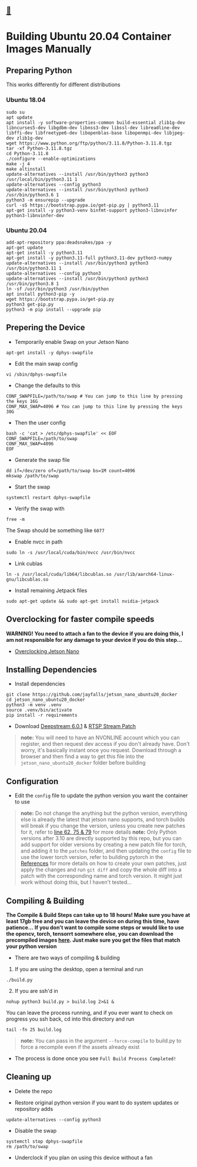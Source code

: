 ## [:arrow_up_small:](..)

# Building Ubuntu 20.04 Container Images Manually

## Preparing Python

This works differently for different distributions

### Ubuntu 18.04

```shell
sudo su
apt update
apt install -y software-properties-common build-essential zlib1g-dev libncurses5-dev libgdbm-dev libnss3-dev libssl-dev libreadline-dev libffi-dev libfreetype6-dev libopenblas-base libopenmpi-dev libjpeg-dev zlib1g-dev
wget https://www.python.org/ftp/python/3.11.8/Python-3.11.8.tgz
tar -xf Python-3.11.8.tgz
cd Python-3.11.8
./configure --enable-optimizations
make -j 4
make altinstall
update-alternatives --install /usr/bin/python3 python3 /usr/local/bin/python3.11 1
update-alternatives --config python3
update-alternatives --install /usr/bin/python3 python3 /usr/bin/python3.6 1
python3 -m ensurepip --upgrade
curl -sS https://bootstrap.pypa.io/get-pip.py | python3.11
apt-get install -y python3-venv binfmt-support python3-libnvinfer python3-libnvinfer-dev
```

### Ubuntu 20.04

```shell
add-apt-repository ppa:deadsnakes/ppa -y
apt-get update
apt-get install -y python3.11
apt-get install -y python3.11-full python3.11-dev python3-numpy
update-alternatives --install /usr/bin/python3 python3 /usr/bin/python3.11 1
update-alternatives --config python3
update-alternatives --install /usr/bin/python3 python3 /usr/bin/python3.8 1
ln -sf /usr/bin/python3 /usr/bin/python
apt install python3-pip -y
wget https://bootstrap.pypa.io/get-pip.py
python3 get-pip.py
python3 -m pip install --upgrade pip
```

## Prepering the Device

- Temporarily enable Swap on your Jetson Nano
```shell
apt-get install -y dphys-swapfile
```
  
- Edit the main swap config
```shell
vi /sbin/dphys-swapfile
```
  
- Change the defaults to this
```plaintext
CONF_SWAPFILE=/path/to/swap # You can jump to this line by pressing the keys 16G
CONF_MAX_SWAP=4096 # You can jump to this line by pressing the keys 30G
```
  
- Then the user config
```shell
bash -c 'cat > /etc/dphys-swapfile' << EOF
CONF_SWAPFILE=/path/to/swap
CONF_MAX_SWAP=4096
EOF
```
  
- Generate the swap file
```shell
dd if=/dev/zero of=/path/to/swap bs=1M count=4096
mkswap /path/to/swap
```
  
- Start the swap
```shell
systemctl restart dphys-swapfile
```
  
- Verify the swap with
```shell
free -m
```
The Swap should be something like `6077`

- Enable nvcc in path
```shell
sudo ln -s /usr/local/cuda/bin/nvcc /usr/bin/nvcc
```
  
- Link cublas
```shell
ln -s /usr/local/cuda/lib64/libcublas.so /usr/lib/aarch64-linux-gnu/libcublas.so
```
  
- Install remaining Jetpack files
```shell
sudo apt-get update && sudo apt-get install nvidia-jetpack
```

## Overclocking for faster compile speeds

**WARNING! You need to attach a fan to the device if you are doing this, I am not responsible for any damage to your device if you do this step...**
- [Overclocking Jetson Nano](https://qengineering.eu/overclocking-the-jetson-nano.html)

## Installing Dependencies

- Install dependencies
```shell
git clone https://github.com/jayfalls/jetson_nano_ubuntu20_docker
cd jetson_nano_ubuntu20_docker
python3 -m venv .venv
source .venv/bin/activate
pip install -r requirements
```

- Download [Deepstream 6.0.1](https://developer.nvidia.com/deepstream_sdk_v6.0.1_jetsontbz2) & [RTSP Stream Patch](https://developer.nvidia.com/libgstvideo-10so014050)
>  **note:** You will need to have an NVONLINE account which you can register, and then request dev access if you don't already have. Don't worry, it's basically instant once you request. Download through a browser and then find a way to get this file into the `jetson_nano_ubuntu20_docker` folder before building

## Configuration
- Edit the `config` file to update the python version you want the container to use
>  **note:** Do not change the anything but the python version, everything else is already the latest that jetson nano supports, and torch builds will break if you change the version, unless you create new patches for it, refer to [line 62, 75 & 79](../Containerfile.compile_pytorch#62) for more details
>  **note:** Only Python versions after 3.10 are directly supported by this repo, but you can add support for older versions by creating a new patch file for torch, and adding it to the `patches` folder, and then updating the `config` file to use the lower torch version, refer to building pytorch in the [References](../README.md#references) for more details on how to create your own patches, just apply the changes and run `git diff` and copy the whole diff into a patch with the corresponding name and torch version. It might just work without doing this, but I haven't tested...

## Compiling & Building
**The Compile & Build Steps can take up to 18 hours! Make sure you have at least 17gb free and you can leave the device on during this time, have patience...**
**If you don't want to compile some steps or would like to use the opencv, torch, tensorrt somewhere else, you can download the precompiled images [here](https://drive.google.com/drive/folders/1z-CX_9vtfsWeC0SQjalxAdMIZQgQDs2H?usp=drive_link). Just make sure you get the files that match your python version**

- There are two ways of compiling & building
1. If you are using the desktop, open a terminal and run
```shell
./build.py
```

2. If you are ssh'd in
```shell
nohup python3 build.py > build.log 2>&1 &
```
You can leave the process running, and if you ever want to check on progress you ssh back, cd into this directory and run
```shell
tail -fn 25 build.log
```

>  **note:** You can pass in the argument `--force-compile` to build.py to force a recompile even if the assets already exist

- The process is done once you see `Full Build Process Completed!`

## Cleaning up

- Delete the repo

- Restore original python version if you want to do system updates or repository adds
```shell
update-alternatives --config python3
```

- Disable the swap
```shell
systemctl stop dphys-swapfile
rm /path/to/swap
```

- Underclock if you plan on using this device without a fan
